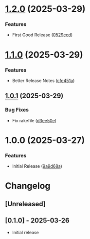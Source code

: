 # [1.2.0](https://github.com/abhiccc1/string_calculator/compare/v1.1.0...v1.2.0) (2025-03-29)


### Features

* First Good Release ([0529ccd](https://github.com/abhiccc1/string_calculator/commit/0529ccd544c6c83fa0a0e592a0dd10532b2d7e41))

# [1.1.0](https://github.com/abhiccc1/string_calculator/compare/v1.0.1...v1.1.0) (2025-03-29)


### Features

* Better Release Notes ([cfe451a](https://github.com/abhiccc1/string_calculator/commit/cfe451a1e3e81bd1808e4bc57afb9902505c8607))

## [1.0.1](https://github.com/abhiccc1/string_calculator/compare/v1.0.0...v1.0.1) (2025-03-29)


### Bug Fixes

* Fix rakefile ([d3ee50e](https://github.com/abhiccc1/string_calculator/commit/d3ee50e63e41b7c753a08caef7c67f429b25ac75))

# 1.0.0 (2025-03-27)


### Features

* Initial Release ([9a9d68a](https://github.com/abhiccc1/string_calculator/commit/9a9d68a7c2ddc3288213ce69770ef61d0837ab84))

# Changelog

## [Unreleased]

## [0.1.0] - 2025-03-26

- Initial release
